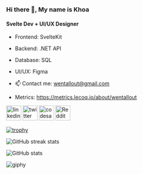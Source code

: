 ### Hi there 👋, My name is Khoa
#### Svelte Dev + UI/UX Designer

- Frontend: SvelteKit
- Backend: .NET API
- Database: SQL
- UI/UX: Figma


- 📫 Contact me: wentallout@gmail.com 
- Metrics: https://metrics.lecoq.io/about/wentallout


[<img src='https://cdn.jsdelivr.net/npm/simple-icons@3.0.1/icons/linkedin.svg' alt='linkedin' height='40'>](https://www.linkedin.com/in/wentallout/)  [<img src='https://cdn.jsdelivr.net/npm/simple-icons@3.0.1/icons/twitter.svg' alt='twitter' height='40'>](https://twitter.com/wentallout)    [<img src='https://cdn.jsdelivr.net/npm/simple-icons@3.0.1/icons/codesandbox.svg' alt='codesandbox' height='40'>](https://codesandbox.io/u/wentallout)   [<img src='https://cdn.jsdelivr.net/npm/simple-icons@3.0.1/icons/reddit.svg' alt='Reddit' height='40'>](https://www.reddit.com/user/wentallout) 

[![trophy](https://github-profile-trophy.vercel.app/?username=wentallout&row=2&column=3&theme=onedark)](https://github.com/ryo-ma/github-profile-trophy)

![GitHub streak stats](https://github-readme-streak-stats.herokuapp.com/?user=wentallout&theme=onedark)
 
![GitHub stats](https://github-readme-stats.vercel.app/api?username=wentallout&show_icons=true&theme=onedark)  

![giphy](https://user-images.githubusercontent.com/76118931/198523652-6def8dfd-e8df-4c56-aa07-9fde1e61b35e.gif)
